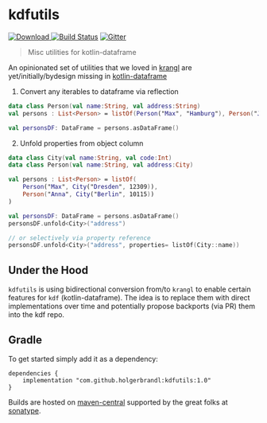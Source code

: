 # kdfutils


[ ![Download](https://img.shields.io/badge/Maven%20Central-1.0-orange) ](https://mvnrepository.com/artifact/com.github.holgerbrandl/kdutils)  [![Build Status](https://github.com/holgerbrandl/kdutils/workflows/build/badge.svg)](https://github.com/holgerbrandl/kdutils/actions?query=workflow%3Abuild) [![Gitter](https://badges.gitter.im/holgerbrandl/kdutils.svg)](https://gitter.im/holgerbrandl/kdutils?utm_source=badge&utm_medium=badge&utm_campaign=pr-badge)



> Misc utilities for kotlin-dataframe

An opinionated set of utilities that we loved in [krangl](https://github.com/holgerbrandl/krangl) are yet/initially/bydesign missing in [kotlin-dataframe](https://github.com/Kotlin/dataframe)


1. Convert any iterables to dataframe via reflection
```kotlin
data class Person(val name:String, val address:String)
val persons : List<Person> = listOf(Person("Max", "Hamburg"), Person("Julia", "Berlin"))

val personsDF: DataFrame = persons.asDataFrame() 
```

2. Unfold properties from object column
```kotlin
data class City(val name:String, val code:Int)
data class Person(val name:String, val address:City)

val persons : List<Person> = listOf(
    Person("Max", City("Dresden", 12309)),
    Person("Anna", City("Berlin", 10115))
)

val personsDF: DataFrame = persons.asDataFrame()
personsDF.unfold<City>("address") 

// or selectively via property reference
personsDF.unfold<City>("address", properties= listOf(City::name)) 
```

## Under the Hood

`kdfutils` is using bidirectional conversion from/to `krangl` to enable certain features for `kdf` (kotlin-dataframe). The idea is to replace them with direct implementations over time and potentially propose backports (via PR) them into the kdf repo.


## Gradle

To get started simply add it as a dependency:
```
dependencies {
    implementation "com.github.holgerbrandl:kdfutils:1.0"
}
```

Builds are hosted on [maven-central](https://search.maven.org/search?q=a:kalasim) supported by the great folks at [sonatype](https://www.sonatype.com/).
